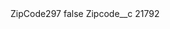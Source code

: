 <?xml version="1.0" encoding="UTF-8"?>
<CustomMetadata xmlns="http://soap.sforce.com/2006/04/metadata" xmlns:xsi="http://www.w3.org/2001/XMLSchema-instance" xmlns:xsd="http://www.w3.org/2001/XMLSchema">
    <label>ZipCode297</label>
    <protected>false</protected>
    <values>
        <field>Zipcode__c</field>
        <value xsi:type="xsd:string">21792</value>
    </values>
</CustomMetadata>
